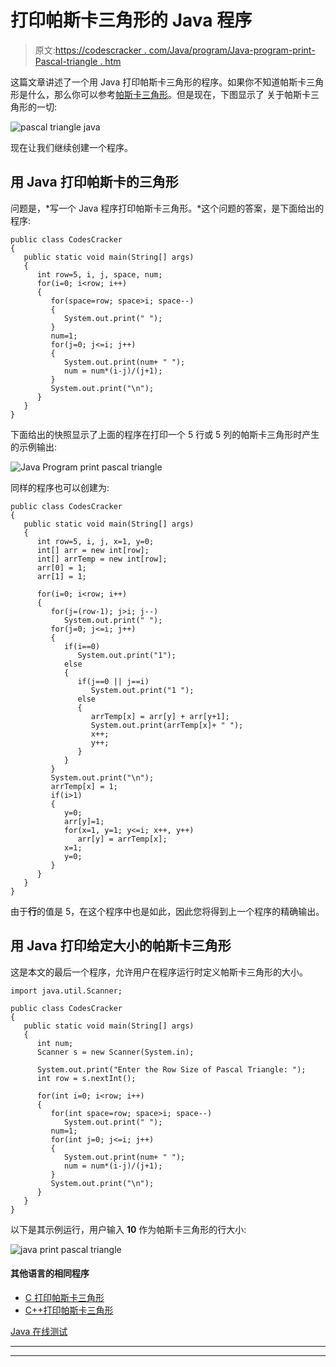 # 打印帕斯卡三角形的 Java 程序

> 原文:[https://codescracker . com/Java/program/Java-program-print-Pascal-triangle . htm](https://codescracker.com/java/program/java-program-print-pascal-triangle.htm)

这篇文章讲述了一个用 Java 打印帕斯卡三角形的程序。如果你不知道帕斯卡三角形是什么，那么你可以参考[帕斯卡三角形](/nonprog/pascal-triangle.htm)。但是现在，下图显示了 关于帕斯卡三角形的一切:

![pascal triangle java](../Images/f374a65820cd473efa32b39d7d6cc320.png)

现在让我们继续创建一个程序。

## 用 Java 打印帕斯卡的三角形

问题是，*写一个 Java 程序打印帕斯卡三角形。*这个问题的答案，是下面给出的程序:

```
public class CodesCracker
{
   public static void main(String[] args)
   {
      int row=5, i, j, space, num;
      for(i=0; i<row; i++)
      {
         for(space=row; space>i; space--)
         {
            System.out.print(" ");
         }
         num=1;
         for(j=0; j<=i; j++)
         {
            System.out.print(num+ " ");
            num = num*(i-j)/(j+1);
         }
         System.out.print("\n");
      }
   }
}
```

下面给出的快照显示了上面的程序在打印一个 5 行或 5 列的帕斯卡三角形时产生的示例输出:

![Java Program print pascal triangle](../Images/fd435ebf3ec034290ae60e10f5eb3e42.png)

同样的程序也可以创建为:

```
public class CodesCracker
{
   public static void main(String[] args)
   {
      int row=5, i, j, x=1, y=0;
      int[] arr = new int[row];
      int[] arrTemp = new int[row];
      arr[0] = 1;
      arr[1] = 1;

      for(i=0; i<row; i++)
      {
         for(j=(row-1); j>i; j--)
            System.out.print(" ");
         for(j=0; j<=i; j++)
         {
            if(i==0)
               System.out.print("1");
            else
            {
               if(j==0 || j==i)
                  System.out.print("1 ");
               else
               {
                  arrTemp[x] = arr[y] + arr[y+1];
                  System.out.print(arrTemp[x]+ " ");
                  x++;
                  y++;
               }
            }
         }
         System.out.print("\n");
         arrTemp[x] = 1;
         if(i>1)
         {
            y=0;
            arr[y]=1;
            for(x=1, y=1; y<=i; x++, y++)
               arr[y] = arrTemp[x];
            x=1;
            y=0;
         }
      }
   }
}
```

由于**行**的值是 5，在这个程序中也是如此，因此您将得到上一个程序的精确输出。

## 用 Java 打印给定大小的帕斯卡三角形

这是本文的最后一个程序，允许用户在程序运行时定义帕斯卡三角形的大小。

```
import java.util.Scanner;

public class CodesCracker
{
   public static void main(String[] args)
   {
      int num;
      Scanner s = new Scanner(System.in);

      System.out.print("Enter the Row Size of Pascal Triangle: ");
      int row = s.nextInt();

      for(int i=0; i<row; i++)
      {
         for(int space=row; space>i; space--)
            System.out.print(" ");
         num=1;
         for(int j=0; j<=i; j++)
         {
            System.out.print(num+ " ");
            num = num*(i-j)/(j+1);
         }
         System.out.print("\n");
      }
   }
}
```

以下是其示例运行，用户输入 **10** 作为帕斯卡三角形的行大小:

![java print pascal triangle](../Images/a5a86a3d7d7f8fcebc96295c1a5fc5cc.png)

#### 其他语言的相同程序

*   [C 打印帕斯卡三角形](/c/program/c-program-print-pascal-triangle.htm)
*   [C++打印帕斯卡三角形](/cpp/program/cpp-program-print-pascal-triangle.htm)

[Java 在线测试](/exam/showtest.php?subid=1)

* * *

* * *